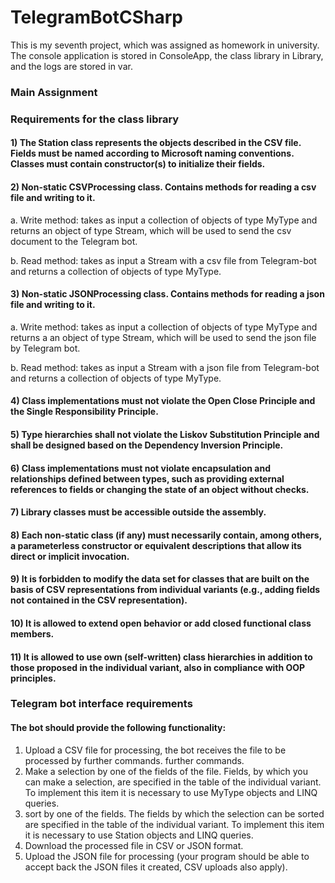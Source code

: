 # TelegramBotCSharp
This is my seventh project, which was assigned as homework in university. The console application is stored in ConsoleApp, the class library in Library, and the logs are stored in var.
### Main Assignment
### Requirements for the class library
#### 1) The Station class represents the objects described in the CSV file. Fields must be named according to Microsoft naming conventions. Classes must contain constructor(s) to initialize their fields.
#### 2) Non-static CSVProcessing class. Contains methods for reading a csv file and writing to it.
a. Write method: takes as input a collection of objects of type MyType and returns an object of type Stream, which will be used to send the csv document to the
Telegram bot.

b. Read method: takes as input a Stream with a csv file from Telegram-bot and returns a collection of objects of type MyType.
#### 3) Non-static JSONProcessing class. Contains methods for reading a json file and writing to it.
a. Write method: takes as input a collection of objects of type MyType and returns a
an object of type Stream, which will be used to send the json file by Telegram bot.

b. Read method: takes as input a Stream with a json file from Telegram-bot and
returns a collection of objects of type MyType.
#### 4) Class implementations must not violate the Open Close Principle and the Single Responsibility Principle.
#### 5) Type hierarchies shall not violate the Liskov Substitution Principle and shall be designed based on the Dependency Inversion Principle.
#### 6) Class implementations must not violate encapsulation and relationships defined between types, such as providing external references to fields or changing the state of an object without checks.
#### 7) Library classes must be accessible outside the assembly.
#### 8) Each non-static class (if any) must necessarily contain, among others, a parameterless constructor or equivalent descriptions that allow its direct or implicit invocation.
#### 9) It is forbidden to modify the data set for classes that are built on the basis of CSV representations from individual variants (e.g., adding fields not contained in the CSV representation).
#### 10) It is allowed to extend open behavior or add closed functional class members.
#### 11) It is allowed to use own (self-written) class hierarchies in addition to those proposed in the individual variant, also in compliance with OOP principles.
### Telegram bot interface requirements
#### The bot should provide the following functionality:
1. Upload a CSV file for processing, the bot receives the file to be processed by further commands.
further commands.
2. Make a selection by one of the fields of the file. Fields, by which you can make a selection, are specified in the table of the individual variant. To implement this item
it is necessary to use MyType objects and LINQ queries.
3. sort by one of the fields. The fields by which the selection can be sorted are specified in the table of the individual variant. To implement this item it is necessary to
use Station objects and LINQ queries.
4. Download the processed file in CSV or JSON format.
5. Upload the JSON file for processing (your program should be able to accept back the JSON files it created, CSV uploads also apply).
